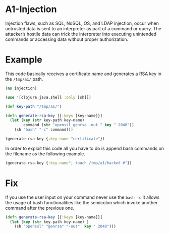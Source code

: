 # A1-Injection
Injection flaws, such as SQL, NoSQL, OS, and LDAP injection, occur when untrusted data is sent to an interpreter as part of a command or query. The attacker’s hostile data can trick the interpreter into executing unintended commands or accessing data without proper authorization.

# Example
This code basically receives a certificate name and generates a RSA key in the `/tmp/a1/` path. 

```clojure
(ns injection)

(use '[clojure.java.shell :only [sh]])

(def key-path "/tmp/a1/")

(defn generate-rsa-key [{:keys [key-name]}]
  (let [key (str key-path key-name)
        command (str "openssl genrsa -out " key " 2048")]
    (sh "bash" "-c" command)))

(generate-rsa-key {:key-name "certificate"})
```

In order to exploit this code all you have to do is append bash commands on the filename as the following example.

```clojure
(generate-rsa-key {:key-name"; touch /tmp/a1/hacked #"})
```

# Fix
If you use the user input on your command never use the `bash -c` it allows the usage of bash functionalities like the semicolon which invoke another command after the previous one.

```clojure
(defn generate-rsa-key [{:keys [key-name]}]
  (let [key (str key-path key-name) ]
    (sh "openssl" "genrsa" "-out"  key " 2048")))
```
